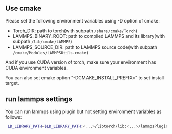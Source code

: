 ## Use cmake

Please set the following environment variables using -D option of cmake:

 - Torch_DIR: path to torch(with subpath `/share/cmake/Torch`)
 - LAMMPS_BINARY_ROOT: path to compiled LAMMPS and its library(with subpath `/lib/cmake/LAMMPS`)
 - LAMMPS_SOURCE_DIR: path to LAMMPS source code(with subpath `/cmake/Modules/LAMMPSUtils.cmake`) 

And if you use CUDA version of torch, make sure your environment has CUDA environment variables.

You can also set cmake option "-DCMAKE_INSTALL_PREFIX=<path>" to set install target.

## run lammps settings

You can run lammps using plugin but not setting environment variables as follows:
```bash
 LD_LIBRARY_PATH=$LD_LIBRARY_PATH:<...>/libtorch/lib:<...>/lammpsPluginTest/binary/lib/ LAMMPS_PLUGIN_PATH=<...>/binary/lib/torchmolnet_lmp lmp_mpi -in in.lammps > log.lammps
```